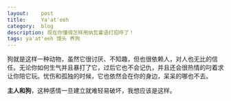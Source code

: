 ```yaml
---
layout:    post
title:     Ya'at'eeh
category:  blog
description: 现在你懂得怎样用纳瓦霍语打招呼了！
tags: ya'at'eeh 馒头 养狗
---
```

狗就是这样一种动物，虽然它很讨厌、不知趣，但也很依赖人，对人也无比的信任。无论你如何生气并且暴打了它，过后它也不会记仇，并且还会很热情的叼着求让你陪它玩。忧伤和孤独的时候，它也依然会在你的身边，呆呆的哪也不去。

**主人和狗**，这种感情一旦建立就难轻易破坏，我想应该是这样。
